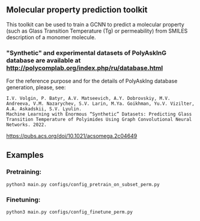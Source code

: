 ## Molecular property prediction toolkit

This toolkit can be used to train a GCNN to predict a molecular property (such as Glass Transition Temperature (Tg) or permeability) from SMILES description of a monomer molecule.

### "Synthetic" and experimental datasets of PolyAskInG database are available at http://polycomplab.org/index.php/ru/database.html

For the reference purpose and for the details of PolyAskIng database generation, please, see:
```
I.V. Volgin, P. Batyr, A.V. Matseevich, A.Y. Dobrovskiy, M.V. Andreeva, V.M. Nazarychev, S.V. Larin, M.Ya. Goikhman, Yu.V. Vizilter, A.A. Askadskii, S.V. Lyulin. 
Machine Learning with Enormous “Synthetic” Datasets: Predicting Glass Transition Temperature of Polyimides Using Graph Convolutional Neural Networks. 2022.
```
https://pubs.acs.org/doi/10.1021/acsomega.2c04649


## Examples
### Pretraining:
```
python3 main.py configs/config_pretrain_on_subset_perm.py
```

### Finetuning:
```
python3 main.py configs/config_finetune_perm.py
```
